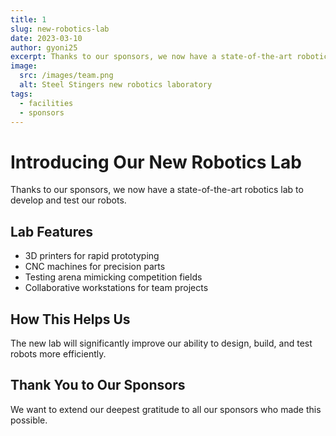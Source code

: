 ```yaml
---
title: 1
slug: new-robotics-lab
date: 2023-03-10
author: gyoni25
excerpt: Thanks to our sponsors, we now have a state-of-the-art robotics lab to develop and test our robots.
image:
  src: /images/team.png
  alt: Steel Stingers new robotics laboratory
tags:
  - facilities
  - sponsors
---
```


# Introducing Our New Robotics Lab

Thanks to our sponsors, we now have a state-of-the-art robotics lab to develop and test our robots.

## Lab Features

- 3D printers for rapid prototyping
- CNC machines for precision parts
- Testing arena mimicking competition fields
- Collaborative workstations for team projects

## How This Helps Us

The new lab will significantly improve our ability to design, build, and test robots more efficiently.

## Thank You to Our Sponsors

We want to extend our deepest gratitude to all our sponsors who made this possible.

